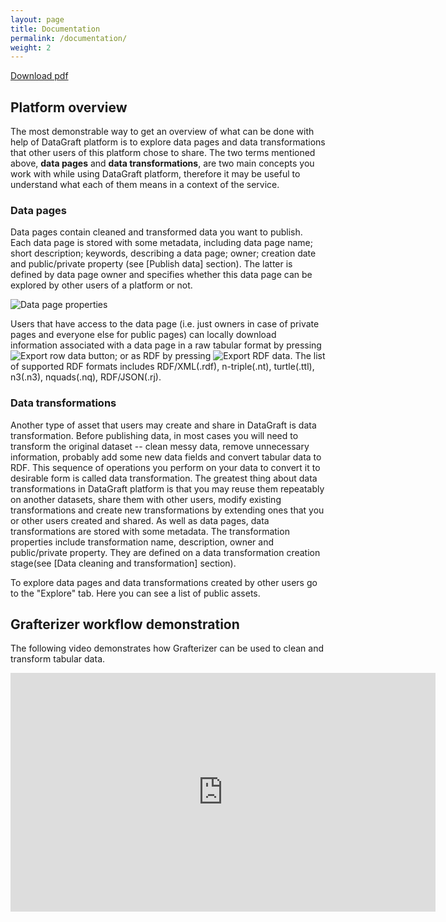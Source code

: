 ```yaml
---
layout: page
title: Documentation
permalink: /documentation/
weight: 2
---
```

[Download pdf](https://github.com/dapaas/dapaas.github.io/tree/master/images/documentation/DataGraft.pdf)
## Platform overview
The most demonstrable way to get an overview of what can be done with help of DataGraft platform is to explore data pages and data transformations that other users of this platform chose to share. The two terms mentioned above, **data pages** and **data transformations**, are two main concepts you work with while using DataGraft platform, therefore it may be useful to understand what each of them means in a context of the service. 

### Data pages
Data pages contain cleaned and transformed data you want to publish. Each data page is stored with some metadata, including data page name; short description; keywords, describing a data page; owner; creation date and public/private property (see [Publish data] section). The latter is defined by data page owner and specifies whether this data page can be explored by other users of a platform or not. 

![Data page properties](https://github.com/dapaas/dapaas.github.io/tree/master/images/documentation/datapagemeta.png)

Users that have access to the data page (i.e. just owners in case of private pages and everyone else for public pages) can locally download information associated with a data page in a raw tabular format by pressing ![Export row data](https://github.com/dapaas/dapaas.github.io/tree/master/images/documentation/exportrow.png) button; or as RDF by pressing ![Export RDF data](https://github.com/dapaas/dapaas.github.io/tree/master/images/documentation/exportpdf.png). The list of supported RDF formats includes RDF/XML(.rdf), n-triple(.nt), turtle(.ttl), n3(.n3), nquads(.nq), RDF/JSON(.rj).
  

### Data transformations
Another type of asset that users may create and share in DataGraft is data transformation. Before publishing data, in most cases you will need to transform the original dataset -- clean messy data, remove unnecessary information, probably add some new data fields and convert tabular data to RDF. This sequence of operations you perform on your data to convert it to desirable form is called data transformation. The greatest thing about data transformations in DataGraft platform is that you may reuse them repeatably on another datasets, share them with other users, modify existing transformations and create new transformations by extending ones that you or other users created and shared.
As well as data pages, data transformations are stored with some metadata. The transformation properties include transformation name, description, owner and public/private property. They are defined on a data transformation creation stage(see [Data cleaning and transformation] section).

To explore data pages and data transformations created by other users go to the "Explore" tab. Here you can see a list of public assets.

## Grafterizer workflow demonstration

The following video demonstrates how Grafterizer can be used to clean and transform tabular data.

<iframe width="680" height="382" src="https://www.youtube.com/embed/PMim5BNqUag" frameborder="0" allowfullscreen></iframe>
